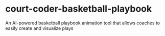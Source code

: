 # court-coder-basketball-playbook
An AI-powered basketball playbook animation tool that allows coaches to easily create and visualize plays
